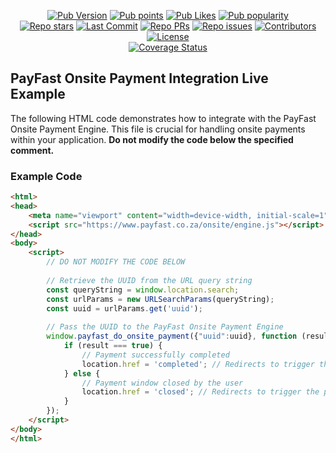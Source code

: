 <p align="center">   
    <a href="https://pub.dev/packages/payfast"><img src="https://img.shields.io/pub/v/payfast?logo=dart&logoColor=white" alt="Pub Version"></a>
    <a href="https://pub.dev/packages/payfast"><img src="https://badgen.net/pub/points/payfast" alt="Pub points"></a>
    <a href="https://pub.dev/packages/payfast"><img src="https://badgen.net/pub/likes/payfast" alt="Pub Likes"></a>
    <a href="https://pub.dev/packages/payfast"><img src="https://badgen.net/pub/popularity/payfast" alt="Pub popularity"></a>
    <br> 
    <a href="https://github.com/youngcet/payfast"><img src="https://img.shields.io/github/stars/youngcet/payfast?style=social" alt="Repo stars"></a>
    <a href="https://github.com/youngcet/payfast/commits/main"><img src="https://img.shields.io/github/last-commit/youngcet/payfast/main?logo=git" alt="Last Commit"></a>
    <a href="https://github.com/youngcet/payfast/pulls"><img src="https://img.shields.io/github/issues-pr/youngcet/payfast" alt="Repo PRs"></a>
    <a href="https://github.com/youngcet/payfast/issues?q=is%3Aissue+is%3Aopen"><img src="https://img.shields.io/github/issues/youngcet/payfast" alt="Repo issues"></a>
    <a href="https://github.com/youngcet/payfast/graphs/contributors"><img src="https://badgen.net/github/contributors/youngcet/payfast" alt="Contributors"></a>
    <a href="https://github.com/youngcet/payfast/blob/main/LICENSE"><img src="https://badgen.net/github/license/youngcet/payfast" alt="License"></a>
    <br>       
    <a href="https://app.codecov.io/gh/youngcet/payfast"><img src="https://img.shields.io/codecov/c/github/youngcet/payfast?logo=codecov&logoColor=white" alt="Coverage Status"></a>
</p>

## PayFast Onsite Payment Integration Live Example

The following HTML code demonstrates how to integrate with the PayFast Onsite Payment Engine. This file is crucial for handling onsite payments within your application. **Do not modify the code below the specified comment.**

### Example Code

```html
<html>
<head>
    <meta name="viewport" content="width=device-width, initial-scale=1">
    <script src="https://www.payfast.co.za/onsite/engine.js"></script>
</head>
<body>
    <script>
        // DO NOT MODIFY THE CODE BELOW
        
        // Retrieve the UUID from the URL query string
        const queryString = window.location.search;
        const urlParams = new URLSearchParams(queryString);
        const uuid = urlParams.get('uuid');
        
        // Pass the UUID to the PayFast Onsite Payment Engine
        window.payfast_do_onsite_payment({"uuid":uuid}, function (result) {
            if (result === true) {
                // Payment successfully completed
                location.href = 'completed'; // Redirects to trigger the payment completed widget in the app
            } else {
                // Payment window closed by the user
                location.href = 'closed'; // Redirects to trigger the payment cancelled widget in the app
            }
        }); 
    </script>
</body>
</html>
```
